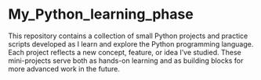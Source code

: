 # My_Python_learning_phase
This repository contains a collection of small Python projects and practice scripts developed as I learn and explore the Python programming language. Each project reflects a new concept, feature, or idea I’ve studied.
These mini-projects serve both as hands-on learning and as building blocks for more advanced work in the future.
